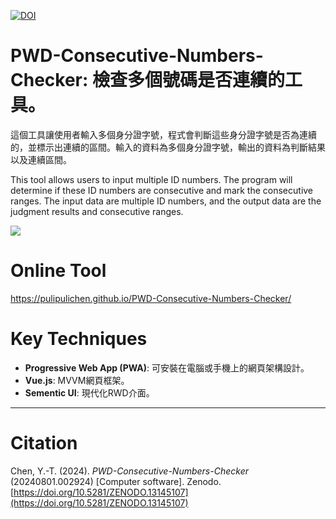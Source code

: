 [![DOI](https://zenodo.org/badge/836239502.svg)](https://zenodo.org/doi/10.5281/zenodo.13145107)

# PWD-Consecutive-Numbers-Checker: 檢查多個號碼是否連續的工具。

這個工具讓使用者輸入多個身分證字號，程式會判斷這些身分證字號是否為連續的，並標示出連續的區間。輸入的資料為多個身分證字號，輸出的資料為判斷結果以及連續區間。

This tool allows users to input multiple ID numbers. The program will determine if these ID numbers are consecutive and mark the consecutive ranges. The input data are multiple ID numbers, and the output data are the judgment results and consecutive ranges.

![](https://blogger.googleusercontent.com/img/a/AVvXsEj6lzz8AU3TD9GffDrYmpYEmvItQ-BSfh3kbIZQFIUXS33ADz7ibvga4PT9XhnXO0V8M0imAbVXFEDIfxu-18gEbvttgXij0IYc4bht7glWOdwGD739PfCifznTNWnjdSxiRlP51du8NEC2hPTLezMP37HLJbfXHMq0lUGOsNPZt0xdthh3DaE6Xw)

# Online Tool

https://pulipulichen.github.io/PWD-Consecutive-Numbers-Checker/

# Key Techniques

- **Progressive Web App (PWA)**: 可安裝在電腦或手機上的網頁架構設計。
- **Vue.js**: MVVM網頁框架。
- **Sementic UI**: 現代化RWD介面。

----

# Citation

Chen, Y.-T. (2024). *PWD-Consecutive-Numbers-Checker* (20240801.002924) [Computer software]. Zenodo. [https://doi.org/10.5281/ZENODO.13145107](https://doi.org/10.5281/ZENODO.13145107)